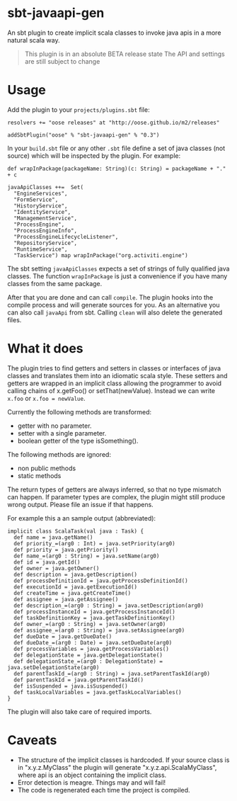 sbt-javaapi-gen
===============

An sbt plugin to create implicit scala classes to invoke java apis in a more natural scala way.

> This plugin is in an absolute BETA release state
> The API and settings are still subject to change

Usage
=====

Add the plugin to your `projects/plugins.sbt` file:

    resolvers += "oose releases" at "http://oose.github.io/m2/releases"
    
    addSbtPlugin("oose" % "sbt-javaapi-gen" % "0.3")

In your `build.sbt` file or any other `.sbt` file define a set of java classes (not source) which will be inspected by the plugin. For example:

    def wrapInPackage(packageName: String)(c: String) = packageName + "." + c
    
    javaApiClasses ++=  Set(
      "EngineServices",
      "FormService",
      "HistoryService",
      "IdentityService",
      "ManagementService",
      "ProcessEngine",
      "ProcessEngineInfo",
      "ProcessEngineLifecycleListener",
      "RepositoryService",
      "RuntimeService",
      "TaskService") map wrapInPackage("org.activiti.engine")

The sbt setting `javaApiClasses` expects a set of strings of fully qualified java classes. The function `wrapInPackage` is just a convenience if you have many classes from the same package.

After that you are done and can call `compile`. The plugin hooks into the compile process and will generate sources for you. As an alternative you can also call `javaApi` from sbt. Calling `clean` will also delete the generated files.

What it does
============

The plugin tries to find getters and setters in classes or interfaces of java classes and translates them into an idiomatic scala style. These setters and getters are wrapped in an implicit class allowing the programmer to avoid calling chains of x.getFoo() or setThat(newValue). Instead we can write `x.foo` or `x.foo = newValue`.

Currently the following methods are transformed:

* getter with no parameter.
* setter with a single parameter.
* boolean getter of the type isSomething().

The following methods are ignored:

* non public methods
* static methods

The return types of getters are always inferred, so that no type mismatch can happen. If parameter types are complex, the plugin might still produce wrong output. Please file an issue if that happens.

For example this a an sample output (abbreviated):

    implicit class ScalaTask(val java : Task) {
      def name = java.getName()
      def priority_=(arg0 : Int) = java.setPriority(arg0)
      def priority = java.getPriority()
      def name_=(arg0 : String) = java.setName(arg0)
      def id = java.getId()
      def owner = java.getOwner()
      def description = java.getDescription()
      def processDefinitionId = java.getProcessDefinitionId()
      def executionId = java.getExecutionId()
      def createTime = java.getCreateTime()
      def assignee = java.getAssignee()
      def description_=(arg0 : String) = java.setDescription(arg0)
      def processInstanceId = java.getProcessInstanceId()
      def taskDefinitionKey = java.getTaskDefinitionKey()
      def owner_=(arg0 : String) = java.setOwner(arg0)
      def assignee_=(arg0 : String) = java.setAssignee(arg0)
      def dueDate = java.getDueDate()
      def dueDate_=(arg0 : Date) = java.setDueDate(arg0)
      def processVariables = java.getProcessVariables()
      def delegationState = java.getDelegationState()
      def delegationState_=(arg0 : DelegationState) = java.setDelegationState(arg0)
      def parentTaskId_=(arg0 : String) = java.setParentTaskId(arg0)
      def parentTaskId = java.getParentTaskId()
      def isSuspended = java.isSuspended()
      def taskLocalVariables = java.getTaskLocalVariables()
    }

The plugin will also take care of required imports.

Caveats
=======

* The structure of the implicit classes is hardcoded. If your source class is in "x.y.z.MyClass" the plugin will generate "x.y.z.api.ScalaMyClass", where api is an object containing the implicit class.
* Error detection is meagre. Things may and will fail!
* The code is regenerated each time the project is compiled.


